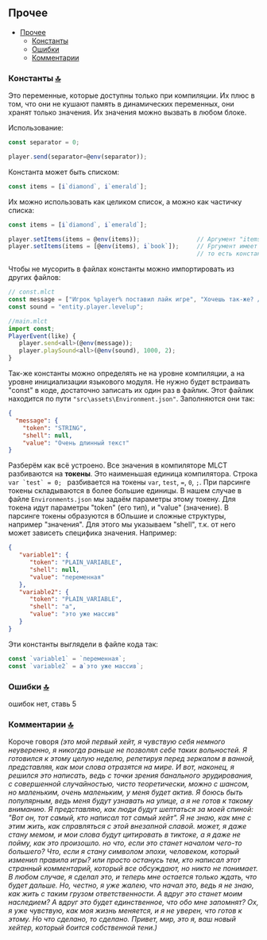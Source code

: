 ## Прочее

   - [Прочее](other.md)
     - [Константы](#)
     - [Ошибки](#)
     - [Комментарии](#)

### Константы [🔝](#прочее)
Это переменные, которые доступны только при компиляции. Их плюс в том, что они не кушают память в динамических переменных, они хранят только значения. Их значения можно вызвать в любом блоке.

Использование:
```js
const separator = 0;

player.send(separator=@env(separator));
```

Константа может быть списком:
```js
const items = [i`diamond`, i`emerald`];
```

Их можно использовать как целиком список, а можно как частичку списка:
```js
const items = [i`diamond`, i`emerald`];

player.setItems(items = @env(items));                // Аргумент "items" заполнился полностью списком из константы items
player.setItems(items = [@env(items), i`book`]);     // Fргумент имеет значение: [i`diamond`, i`emerald`, i`book`]
                                                     // то есть константа "развернулась"
```

Чтобы не мусорить в файлах константы можно импортировать из других файлов:
```js
// const.mlct
const message = ["Игрок %player% поставил лайк игре", "Хочешь так-же? /like"];
const sound = "entity.player.levelup";

//main.mlct
import const;
PlayerEvent(like) {
   player.send<all>(@env(message));
   player.playSound<all>(@env(sound), 1000, 2);
}
```

Так-же константы можно определять не на уровне компиляции, а на уровне инициализации языкового модуля. Не нужно будет встраивать "const" в коде, достаточно записать их один раз в файлик. Этот файлик находится по пути `"src\assets\Environment.json"`. Заполняются они так:

```json
{
  "message": {
    "token": "STRING",
    "shell": null,
    "value": "Очень длинный текст"
}
```

Разберём как всё устроено. Все значения в компиляторе MLCT разбиваются на **токены**. Это наименьшая единица компилятора. Строка ```var `test` = 0; ``` разбивается на токены `var`, `test`, `=`, `0`, `;`. При парсинге токены складываются в более большие единицы. В нашем случае в файле `Environments.json` мы задаём параметры этому токену. Для токена идут параметры "token" (его тип), и "value" (значение). В парсинге токены образуются в бОльшие и сложные структуры, например "значения". Для этого мы указываем "shell", т.к. от него может зависеть специфика значения. Например:

```json
{
   "variable1": {
      "token": "PLAIN_VARIABLE",
      "shell": null,
      "value": "переменная"
   },
   "variable2": {
      "token": "PLAIN_VARIABLE",
      "shell": "a",
      "value": "это уже массив"
   }
}
```

Эти константы выглядели в файле кода так:
```js
const `variable1` = `переменная`;
const `variable2` = a`это уже массив`;
```


### Ошибки [🔝](#прочее)

ошибок нет, ставь 5

### Комментарии [🔝](#прочее)

Короче говоря *(это мой первый хейт, я чувствую себя немного неуверенно, я никогда раньше не позволял себе таких вольностей. Я готовился к этому целую неделю, репетируя перед зеркалом в ванной, представляя, как мои слова отразятся на мире. И вот, наконец, я решился это написать, ведь с точки зрения банального эрудирования, с совершенной случайностью, чисто теоретически, можно с шансом, но маленьким, очень маленьким, у меня будет актив. Я боюсь быть популярным, ведь меня будут узнавать на улице, а я не готов к такому вниманию. Я представляю, как люди будут шептаться за моей спиной: "Вот он, тот самый, кто написал тот самый хейт". Я не знаю, как мне с этим жить, как справляться с этой внезапной славой. может, я даже стану мемом, и мои слова будут цитировать в тиктоке, а я даже не пойму, как это произошло. но что, если это станет началом чего-то большего? Что, если я стану символом эпохи, человеком, который изменил правила игры? или просто останусь тем, кто написал этот странный комментарий, который все обсуждают, но никто не понимает. В любом случае, я сделал это, и теперь мне остается только ждать, что будет дальше. Но, честно, я уже жалею, что начал это, ведь я не знаю, как жить с таким грузом ответственности. А вдруг это станет моим наследием? А вдруг это будет единственное, что обо мне запомнят? Ох, я уже чувствую, как моя жизнь меняется, и я не уверен, что готов к этому. Но что сделано, то сделано. Привет, мир, это я, ваш новый хейтер, который боится собственной тени.)*
